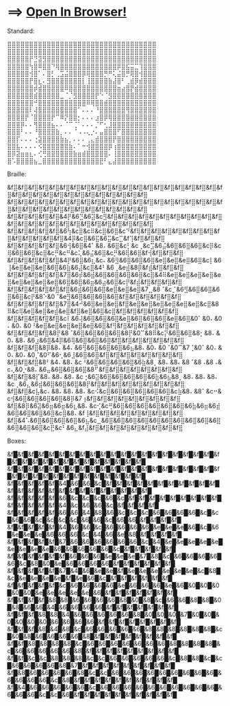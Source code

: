 
# ==> [Open In Browser!](https://pvppoverty.github.io/Image-to-Braille-MC-Colored/)

Standard:

⣿⣿⣿⣿⣿⣿⣿⣿⣿⣿⣿⣿⣿⣿⣿⣿⣿⣿⣿⣿⣿⣿⣿⣿⣿⣿⣿⣿⣿⣿⣿⣿⣿⣿
⣿⣿⣿⣿⣿⣿⣿⣿⣿⣿⣿⣿⣿⣿⣿⣿⣿⣿⣿⣿⣿⣿⣿⣿⣿⣿⣿⣿⣿⣿⣿⣿⣿⣿
⣿⣿⣿⣿⣿⡟⣙⣽⣻⣿⣿⣿⣿⣿⣿⣿⣿⣿⣿⣿⣿⣿⣿⣿⣿⣿⣿⣿⣿⣿⣿⣿⣿⣿
⣿⣿⣿⣿⣿⢳⣿⠿⣿⣿⠙⢿⣿⣿⣿⣿⣿⣿⣿⣿⣿⣿⣿⣿⣿⡿⣿⣯⣭⣉⢹⣿⣿⣿
⣿⣿⣿⣿⣿⢺⣿⠁⠄⣿⡃⢀⣩⣬⣿⣿⣿⡿⢿⣿⣿⣿⡛⠛⢅⣬⣿⡛⢿⣿⢺⣿⣿⣿
⣿⣿⣿⣿⣿⡟⣿⣆⠄⣻⣿⣿⣿⣿⣿⣿⣿⡇⢸⣿⣿⣿⣿⣷⣼⣿⠃⢀⣾⡿⣾⣿⣿⣿
⣿⣿⣿⣿⣿⣿⡾⣾⣿⣿⣿⣿⣿⠿⣿⣿⣿⣿⣿⣿⣿⣿⣿⣿⣿⣶⣴⣿⡟⣾⣿⣿⣿⣿
⣿⣿⣿⣿⣿⣿⣾⣿⣿⣿⣿⣿⣀⠈⡈⣻⣿⣿⣿⣿⡟⠑⠈⣻⣿⣿⣿⣿⣿⣿⣿⣿⣿⣿
⣿⣿⣿⣿⣿⣿⠚⣿⣿⣿⣿⣿⣿⣿⣿⣿⣿⣿⠿⢿⣿⣿⣾⣿⣿⣿⣿⣿⣿⣿⣿⣿⣿⣿
⣿⣿⣿⣿⣿⠇⢼⣿⣿⣿⣿⣿⣿⣿⣿⣿⠁⠄⠄⠄⠘⣿⣿⣿⣿⣿⣿⢻⣿⣿⣿⣿⣿⣿
⣿⣿⣿⣿⡟⠈⣿⣿⣿⣿⡟⠉⠿⡝⣿⣿⡂⠄⠄⠄⣰⣿⡿⢿⣿⣿⣿⣿⣿⣿⣿⣿⣿⣿
⣿⣿⣿⡿⠄⠄⢻⣿⣿⣿⣦⠄⠄⠈⠉⢈⠁⠄⠄⠄⡈⠋⢂⣸⣿⣿⣿⣿⣿⣿⣿⣿⣿⣿
⣿⣿⣿⠃⠄⠄⠘⣿⣿⣿⣿⣷⡀⠄⠄⠈⠠⠠⢄⡐⠄⣤⣿⣿⣿⠋⣿⣿⣿⣿⣿⣿⣿⣿
⣿⣿⡏⠄⠄⠄⢐⣽⣿⣿⣿⣿⣷⣦⡀⠄⠄⠄⢀⣄⣾⣿⣿⣿⡟⣿⣿⣿⣿⣿⣿⣿⣿⣿
⣿⣿⣧⠄⠄⠄⠄⠪⣿⣿⣿⣿⣿⣿⣷⠄⠁⠒⢺⣿⣿⣿⣿⡿⢰⣿⣿⣿⣿⣿⣿⣿⣿⣿
⣿⡿⣽⣶⣶⣆⠄⢊⢛⣿⣿⣿⣿⣿⣿⣷⣶⣾⣿⣿⣿⣿⣿⠄⢸⣿⣿⣿⣿⣿⣿⣿⣿⣿
⣿⠡⣿⣿⣿⣿⣦⣀⣿⣿⣿⣿⣿⣿⣿⣿⣿⣿⣿⣿⣿⣟⠃⣄⣼⣿⣿⣿⣿⣿⣿⣿⣿⣿

Braille:

&f⣿&f⣿&f⣿&f⣿&f⣿&f⣿&f⣿&f⣿&f⣿&f⣿&f⣿&f⣿&f⣿&f⣿&f⣿&f⣿&f⣿&f⣿&f⣿&f⣿&f⣿&f⣿&f⣿&f⣿&f⣿&f⣿&f⣿&f⣿&f⣿&f⣿&f⣿&f⣿&f⣿&f⣿
&f⣿&f⣿&f⣿&f⣿&f⣿&f⣿&f⣿&f⣿&f⣿&f⣿&f⣿&f⣿&f⣿&f⣿&f⣿&f⣿&f⣿&f⣿&f⣿&f⣿&f⣿&f⣿&f⣿&f⣿&f⣿&f⣿&f⣿&f⣿&f⣿&f⣿&f⣿&f⣿&f⣿&f⣿
&f⣿&f⣿&f⣿&f⣿&f⣿&4⡟&6⣙&6⣽&c⣻&f⣿&f⣿&f⣿&f⣿&f⣿&f⣿&f⣿&f⣿&f⣿&f⣿&f⣿&f⣿&f⣿&f⣿&f⣿&f⣿&f⣿&f⣿&f⣿&f⣿&f⣿&f⣿&f⣿&f⣿&f⣿
&f⣿&f⣿&f⣿&f⣿&f⣿&6⢳&c⣿&c⠿&c⣿&6⣿&c⠙&f⢿&f⣿&f⣿&f⣿&f⣿&f⣿&f⣿&f⣿&f⣿&f⣿&f⣿&f⣿&f⣿&f⣿&4⡿&c⣿&6⣯&6⣭&c⣉&f⢹&f⣿&f⣿&f⣿
&f⣿&f⣿&f⣿&f⣿&f⣿&6⢺&6⣿&4⠁&8⠄&6⣿&c⡃&c⢀&c⣩&6⣬&6⣿&6⣿&6⣿&c⡿&c⢿&6⣿&6⣿&c⣿&c⡛&c⠛&c⢅&6⣬&6⣿&c⡛&6⢿&6⣿&f⢺&f⣿&f⣿&f⣿
&f⣿&f⣿&f⣿&f⣿&f⣿&4⡟&6⣿&6⣆&c⠄&6⣻&6⣿&6⣿&6⣿&e⣿&e⣿&e⣿&6⣿&c⡇&6⢸&e⣿&e⣿&e⣿&6⣿&6⣷&6⣼&c⣿&4⠃&6⢀&e⣾&8⡿&f⣾&f⣿&f⣿&f⣿
&f⣿&f⣿&f⣿&f⣿&f⣿&7⣿&6⡾&6⣾&6⣿&6⣿&6⣿&6⣿&c⣿&4⠿&e⣿&e⣿&e⣿&e⣿&e⣿&e⣿&e⣿&e⣿&e⣿&6⣿&6⣿&6⣶&6⣴&6⣿&c⡟&f⣾&f⣿&f⣿&f⣿&f⣿
&f⣿&f⣿&f⣿&f⣿&f⣿&f⣿&6⣾&6⣿&6⣿&e⣿&e⣿&e⣿&7⣀&8⠈&c⡈&6⣻&6⣿&6⣿&6⣿&6⣿&c⡟&8⠑&0⠈&e⣻&6⣿&6⣿&6⣿&6⣿&f⣿&f⣿&f⣿&f⣿&f⣿&f⣿
&f⣿&f⣿&f⣿&f⣿&f⣿&7⣿&4⠚&6⣿&e⣿&e⣿&f⣿&e⣿&e⣿&e⣿&e⣿&e⣿&e⣿&c⣿&8⠿&c⢿&e⣿&e⣿&e⣾&e⣿&f⣿&e⣿&6⣿&c⣿&f⣿&f⣿&f⣿&f⣿&f⣿&f⣿
&f⣿&f⣿&f⣿&f⣿&f⣿&c⠇&6⢼&6⣿&6⣿&6⣿&e⣿&6⣿&6⣿&6⣿&e⣿&6⣿&0⠁&0⠄&0⠄&0⠄&0⠘&e⣿&e⣿&e⣿&e⣿&e⣿&6⣿&f⢻&f⣿&f⣿&f⣿&f⣿&f⣿&f⣿
&f⣿&f⣿&f⣿&f⣿&8⡟&8⠈&6⣿&6⣿&6⣿&6⣿&8⡟&0⠉&8⠿&c⡝&6⣿&6⣿&8⡂&8⠄&0⠄&8⠄&6⣰&6⣿&4⡿&6⢿&6⣿&6⣿&6⣿&f⣿&f⣿&f⣿&f⣿&f⣿&f⣿&f⣿
&f⣿&f⣿&f⣿&8⡿&8⠄&4⠄&6⢻&6⣿&6⣿&6⣿&6⣦&8⠄&0⠄&0⠈&0⠉&7⢈&0⠁&0⠄&0⠄&0⠄&0⡈&0⠋&6⢂&6⣸&6⣿&6⣿&f⣿&f⣿&f⣿&f⣿&f⣿&f⣿&f⣿&f⣿
&f⣿&f⣿&f⣿&8⠃&4⠄&8⠄&c⠘&6⣿&6⣿&6⣿&6⣿&6⣷&8⡀&8⠄&8⠄&8⠈&8⠠&8⠠&c⢄&0⡐&8⠄&6⣤&6⣿&6⣿&6⣿&8⠋&f⣿&f⣿&f⣿&f⣿&f⣿&f⣿&f⣿&f⣿
&f⣿&f⣿&8⡏&8⠄&8⠄&8⠄&c⢐&6⣽&6⣿&6⣿&6⣿&6⣿&6⣷&6⣦&8⡀&8⠄&8⠄&8⠄&c⢀&6⣄&6⣾&6⣿&6⣿&6⣿&8⡟&f⣿&f⣿&f⣿&f⣿&f⣿&f⣿&f⣿&f⣿&f⣿
&f⣿&f⣿&c⣧&c⠄&8⠄&8⠄&8⠄&c⠪&c⣿&6⣿&6⣿&6⣿&6⣿&6⣿&c⣷&8⠄&8⠁&c⠒&c⢺&6⣿&6⣿&6⣿&6⣿&8⡿&7⢰&f⣿&f⣿&f⣿&f⣿&f⣿&f⣿&f⣿&f⣿&f⣿
&f⣿&8⡿&6⣽&6⣶&6⣶&6⣆&8⠄&c⢊&c⢛&6⣿&6⣿&6⣿&6⣿&6⣿&6⣿&6⣷&6⣶&6⣾&6⣿&6⣿&6⣿&6⣿&c⣿&8⠄&f⢸&f⣿&f⣿&f⣿&f⣿&f⣿&f⣿&f⣿&f⣿&f⣿
&f⣿&4⠡&6⣿&6⣿&6⣿&6⣿&6⣦&c⣀&6⣿&6⣿&6⣿&6⣿&6⣿&6⣿&6⣿&6⣿&6⣿&6⣿&6⣿&6⣿&6⣿&c⣟&c⠃&6⣄&f⣼&f⣿&f⣿&f⣿&f⣿&f⣿&f⣿&f⣿&f⣿&f⣿


Boxes:

&f█&f█&f█&f█&f█&f█&f█&f█&f█&f█&f█&f█&f█&f█&f█&f█&f█&f█&f█&f█&f█&f█&f█&f█&f█&f█&f█&f█&f█&f█&f█&f█&f█&f█
&f█&f█&f█&f█&f█&f█&f█&f█&f█&f█&f█&f█&f█&f█&f█&f█&f█&f█&f█&f█&f█&f█&f█&f█&f█&f█&f█&f█&f█&f█&f█&f█&f█&f█
&f█&f█&f█&f█&f█&4█&6█&6█&c█&f█&f█&f█&f█&f█&f█&f█&f█&f█&f█&f█&f█&f█&f█&f█&f█&f█&f█&f█&f█&f█&f█&f█&f█&f█
&f█&f█&f█&f█&f█&6█&c█&c█&c█&6█&c█&f█&f█&f█&f█&f█&f█&f█&f█&f█&f█&f█&f█&f█&f█&4█&c█&6█&6█&c█&f█&f█&f█&f█
&f█&f█&f█&f█&f█&6█&6█&4█&8█&6█&c█&c█&c█&6█&6█&6█&6█&c█&c█&6█&6█&c█&c█&c█&c█&6█&6█&c█&6█&6█&f█&f█&f█&f█
&f█&f█&f█&f█&f█&4█&6█&6█&c█&6█&6█&6█&6█&e█&e█&e█&6█&c█&6█&e█&e█&e█&6█&6█&6█&c█&4█&6█&e█&8█&f█&f█&f█&f█
&f█&f█&f█&f█&f█&7█&6█&6█&6█&6█&6█&6█&c█&4█&e█&e█&e█&e█&e█&e█&e█&e█&e█&6█&6█&6█&6█&6█&c█&f█&f█&f█&f█&f█
&f█&f█&f█&f█&f█&f█&6█&6█&6█&e█&e█&e█&7█&8█&c█&6█&6█&6█&6█&6█&c█&8█&0█&e█&6█&6█&6█&6█&f█&f█&f█&f█&f█&f█
&f█&f█&f█&f█&f█&7█&4█&6█&e█&e█&f█&e█&e█&e█&e█&e█&e█&c█&8█&c█&e█&e█&e█&e█&f█&e█&6█&c█&f█&f█&f█&f█&f█&f█
&f█&f█&f█&f█&f█&c█&6█&6█&6█&6█&e█&6█&6█&6█&e█&6█&0█&0█&0█&0█&0█&e█&e█&e█&e█&e█&6█&f█&f█&f█&f█&f█&f█&f█
&f█&f█&f█&f█&8█&8█&6█&6█&6█&6█&8█&0█&8█&c█&6█&6█&8█&8█&0█&8█&6█&6█&4█&6█&6█&6█&6█&f█&f█&f█&f█&f█&f█&f█
&f█&f█&f█&8█&8█&4█&6█&6█&6█&6█&6█&8█&0█&0█&0█&7█&0█&0█&0█&0█&0█&0█&6█&6█&6█&6█&f█&f█&f█&f█&f█&f█&f█&f█
&f█&f█&f█&8█&4█&8█&c█&6█&6█&6█&6█&6█&8█&8█&8█&8█&8█&8█&c█&0█&8█&6█&6█&6█&6█&8█&f█&f█&f█&f█&f█&f█&f█&f█
&f█&f█&8█&8█&8█&8█&c█&6█&6█&6█&6█&6█&6█&6█&8█&8█&8█&8█&c█&6█&6█&6█&6█&6█&8█&f█&f█&f█&f█&f█&f█&f█&f█&f█
&f█&f█&c█&c█&8█&8█&8█&c█&c█&6█&6█&6█&6█&6█&c█&8█&8█&c█&c█&6█&6█&6█&6█&8█&7█&f█&f█&f█&f█&f█&f█&f█&f█&f█
&f█&8█&6█&6█&6█&6█&8█&c█&c█&6█&6█&6█&6█&6█&6█&6█&6█&6█&6█&6█&6█&6█&c█&8█&f█&f█&f█&f█&f█&f█&f█&f█&f█&f█
&f█&4█&6█&6█&6█&6█&6█&c█&6█&6█&6█&6█&6█&6█&6█&6█&6█&6█&6█&6█&6█&c█&c█&6█&f█&f█&f█&f█&f█&f█&f█&f█&f█&f█

